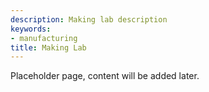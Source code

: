 ```yaml
---
description: Making lab description
keywords:
- manufacturing
title: Making Lab
---
```


Placeholder page, content will be added later.